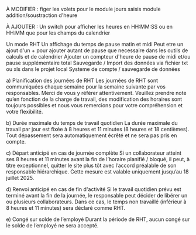 À MODIFIER :
figer les volets pour le module jours saisis
module addition/soustraction d'heure

À AJOUTER :
Un switch pour afficher les heures en HH:MM:SS ou en HH:MM que pour les champs du calendrier

Un mode RHT
Un affichage du temps de pause matin et midi
Peut etre un ajout d'un + pour ajouter autant de pause que necessaire dans les outils de calculs et de calendrier
Ajouter un compteur d'heure de pause de midi et/ou pause supplémentaire total
Sauvegarde / Import des données via fichier txt ou xls dans le projet local
Systeme de compte / sauvegarde de données


a)	Planification des journées de RHT
Les journées de RHT sont communiquées chaque semaine pour la semaine suivante par vos responsables. Merci de vous y référer attentivement. Veuillez prendre note qu’en fonction de la charge de travail, des modification des horaires sont toujours possibles et nous vous remercions pour votre compréhension et votre flexibilité.
 
b)	Durée maximale du temps de travail quotidien
La durée maximale du travail par jour est fixée à 8 heures et 11 minutes (8 heures et 18 centièmes). Tout dépassement sera automatiquement écrêté et ne sera pas pris en compte.
 
c)	Départ anticipé en cas de journée complète
Si un collaborateur atteint ses 8 heures et 11 minutes avant la fin de l’horaire planifié / bloqué, il peut, à titre exceptionnel, quitter le site plus tôt avec l’accord préalable de son responsable hiérarchique. Cette mesure est valable uniquement jusqu’au 18 juillet 2025.
 
d)	Renvoi anticipé en cas de fin d'activité
Si le travail quotidien prévu est terminé avant la fin de la journée, le responsable peut décider de libérer un ou plusieurs collaborateurs. Dans ce cas, le temps non travaillé (inférieur à 8 heures et 11 minutes) sera déclaré comme RHT.

e)	Congé sur solde de l’employé
Durant la période de RHT, aucun congé sur le solde de l’employé ne sera accepté.

